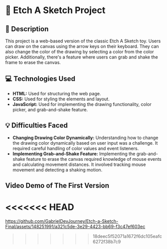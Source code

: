 # 🎨 Etch A Sketch Project

## 📝 Description
This project is a web-based version of the classic Etch A Sketch toy. Users can draw on the canvas using the arrow keys on their keyboard. They can also change the color of the drawing by selecting a color from the color picker. Additionally, there's a feature where users can grab and shake the frame to erase the canvas.

## 💻 Technologies Used
- **HTML:** Used for structuring the web page.
- **CSS:** Used for styling the elements and layout.
- **JavaScript:** Used for implementing the drawing functionality, color picker, and grab-and-shake feature.

## 💡 Difficulties Faced
- **Changing Drawing Color Dynamically:** Understanding how to change the drawing color dynamically based on user input was a challenge. It required careful handling of color values and event listeners.
- **Implementing Grab-and-Shake Feature:** Implementing the grab-and-shake feature to erase the canvas required knowledge of mouse events and calculating movement distances. It involved tracking mouse movement and detecting a shaking motion.


## Video Demo of The First Version
<<<<<<< HEAD
=======
https://github.com/GabrielDevJourney/Etch-a-Sketch-Final/assets/148251991/a321c5de-3e29-4423-bb69-f3c47ef603ec
>>>>>>> 18deec5f52071a1672f6dc105eafc6272f38b7c9
